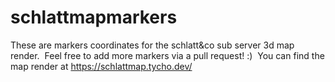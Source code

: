 # schlattmapmarkers
These are markers coordinates for the schlatt&co sub server 3d map render.&nbsp;
Feel free to add more markers via a pull request! :)&nbsp;
You can find the map render at https://schlattmap.tycho.dev/
